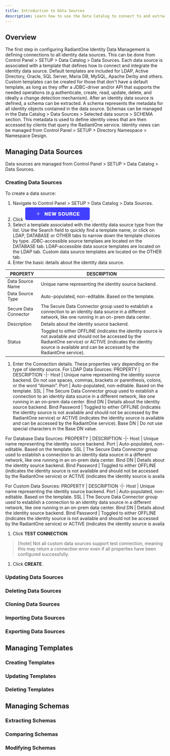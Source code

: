 ```yaml
---
title: Introduction to Data Sources
description: Learn how to use the Data Catalog to connect to and extract identity source metadata. This is the first step to creating views.
---
```


## Overview

The first step in configuring RadiantOne Identity Data Management is defining connections to all identity data sources. This can be done from Control Panel > SETUP > Data Catalog > Data Sources.
Each data source is associated with a template that defines how to connect and integrate the identity data source. Default templates are included for LDAP, Active Directory, Oracle, SQL Server, Maria DB, MySQL, Apache Derby and others.  Custom templates can be created for those that don't have a default template, as long as they offer a JDBC-driver and/or API that supports the needed operations (e.g authenticate, create, read, update, delete, and ideally a change detection mechanism).
After an identity data source is defined, a schema can be extracted. A schema represents the metadata for all identity objects contained in the data source. Schemas can be managed in the Data Catalog > Data Sources > Selected data source > SCHEMA section. This metadata is used to define identity views that are then accessed by clients that query the RadiantOne service. Identity views can be managed from Control Panel > SETUP > Directory Namespace > Namespace Design.

## Managing Data Sources
Data sources are managed from Control Panel > SETUP > Data Catalog > Data Sources.

### Creating Data Sources
To create a data source:
1.  Navigate to Control Panel > SETUP > Data Catalog > Data Sources.
1.  Click ![An image showing](./Media/newsource.jpg).
1.  Select a template associated with the identity data source type from the list. Use the Search field to quickly find a template name, or click on LDAP, DATABASE or OTHER tabs to narrow down the template choices by type. JDBC-accessible source templaes are located on the DATABASE tab. LDAP-accessible data source templates are located on the LDAP tab. Custom data source templates are located on the OTHER tab.
1.  Enter the basic details about the identity data source.

PROPERTY	| DESCRIPTION
-|-
Data Source Name	| Unique name representing the identity source backend.
Data Source Type	| Auto-populated, non-editable. Based on the template.
Secure Data Connector	|  The Secure Data Connector group used to establish a connection to an identity data source in a different network, like one running in an on-prem data center.
Description	| Details about the identity source backend.
Status	| Toggled to either OFFLINE (indicates the identity source is not available and should not be accessed by the RadiantOne service) or ACTIVE (indicates the identity source is available and can be accessed by the RadiantOne service).

1.  Enter the Connection details. These properties vary depending on the type of identity source.
For LDAP Data Sources:
PROPERTY	| DESCRIPTION
-|-
Host	| Unique name representing the identity source backend. Do not use spaces, commas, brackets or parenthesis, colons, or the word “domain”.
Port	| Auto-populated, non-editable. Based on the template.
SSL	|  The Secure Data Connector group used to establish a connection to an identity data source in a different network, like one running in an on-prem data center.
Bind DN	| Details about the identity source backend.
Bind Password	| Toggled to either OFFLINE (indicates the identity source is not available and should not be accessed by the RadiantOne service) or ACTIVE (indicates the identity source is available and can be accessed by the RadiantOne service).
Base DN	|  Do not use special characters in the Base DN value.

For Database Data Sources:
PROPERTY	| DESCRIPTION
-|-
Host	| Unique name representing the identity source backend.
Port	| Auto-populated, non-editable. Based on the template.
SSL	|  The Secure Data Connector group used to establish a connection to an identity data source in a different network, like one running in an on-prem data center.
Bind DN	| Details about the identity source backend.
Bind Password	| Toggled to either OFFLINE (indicates the identity source is not available and should not be accessed by the RadiantOne service) or ACTIVE (indicates the identity source is availa

For Custom Data Sources:
PROPERTY	| DESCRIPTION
-|-
Host	| Unique name representing the identity source backend.
Port	| Auto-populated, non-editable. Based on the template.
SSL	|  The Secure Data Connector group used to establish a connection to an identity data source in a different network, like one running in an on-prem data center.
Bind DN	| Details about the identity source backend.
Bind Password	| Toggled to either OFFLINE (indicates the identity source is not available and should not be accessed by the RadiantOne service) or ACTIVE (indicates the identity source is availa

1.  Click **TEST CONNECTION**.

>[!note] Not all custom data sources support test connection, meaning this may return a connection error even if all properties have been configured successfully.

1.  Click **CREATE**.
   
### Updating Data Sources
### Deleting Data Sources
### Cloning Data Sources
### Importing Data Sources
### Exporting Data Sources

## Managing Templates

### Creating Templates
### Updating Templates
### Deleting Templates

## Managing Schemas
### Extracting Schemas
### Comparing Schemas
### Modifying Schemas

